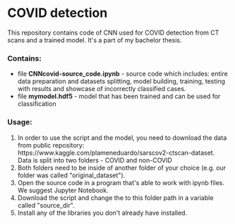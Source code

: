 # COVID detection
This repository contains code of CNN used for COVID detection from CT scans and a trained model. It's a part of my bachelor thesis. 

### Contains: 
<ul>
  <li>file <strong>CNNcovid-source_code.ipynb</strong> - source code which includes: entire data preparation and datasets splitting, model building, training, testing with results and showcase of incorrectly classified cases.</li>
  <li>file <strong>mymodel.hdf5</strong> - model that has been trained and can be used for classification</li>
</ul>

### Usage:
<ol> 
  <li>In order to use the script and the model, you need to download the data from public repository: https://www.kaggle.com/plameneduardo/sarscov2-ctscan-dataset. Data is split into two folders - COVID and non-COVID</li>
  <li>Both folders need to be inside of another folder of your choice (e.g. our folder was called "original_dataset").</li>
  <li>Open the source code in a program that's able to work with ipynb files. We suggest Jupyter Notebook.
  <li>Download the script and change the to this folder path in a variable called "source_dir".</li>
  <li>Install any of the libraries you don't already have installed.</li>
</ol>
